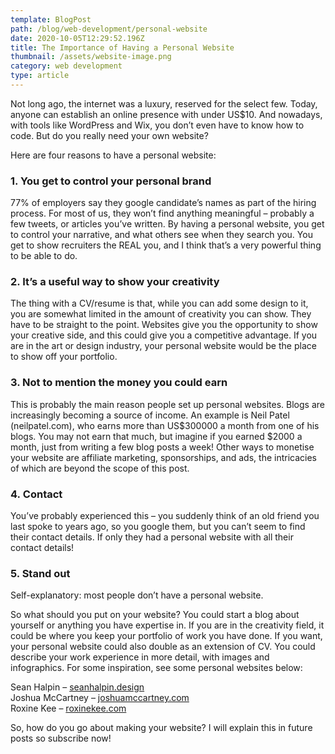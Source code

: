 ```yaml
---
template: BlogPost
path: /blog/web-development/personal-website
date: 2020-10-05T12:29:52.196Z
title: The Importance of Having a Personal Website
thumbnail: /assets/website-image.png
category: web development
type: article
---
```

Not long ago, the internet was a luxury, reserved for the select few. Today, anyone can establish an online presence with under US$10. And nowadays, with tools like WordPress and Wix, you don’t even have to know how to code. But do you really need your own website?

Here are four reasons to have a personal website:

### 1. You get to control your personal brand

77% of employers say they google candidate’s names as part of the hiring process. For most of us, they won’t find anything meaningful – probably a few tweets, or articles you’ve written. By having a personal website, you get to control your narrative, and what others see when they search you. You get to show recruiters the REAL you, and I think that’s a very powerful thing to be able to do.

### 2. It’s a useful way to show your creativity

The thing with a CV/resume is that, while you can add some design to it, you are somewhat limited in the amount of creativity you can show. They have to be straight to the point. Websites give you the opportunity to show your creative side, and this could give you a competitive advantage. If you are in the art or design industry, your personal website would be the place to show off your portfolio.

### 3. Not to mention the money you could earn

This is probably the main reason people set up personal websites. Blogs are increasingly becoming a source of income. An example is Neil Patel (neilpatel.com), who earns more than US$300000 a month from one of his blogs. You may not earn that much, but imagine if you earned $2000 a month, just from writing a few blog posts a week! Other ways to monetise your website are affiliate marketing, sponsorships, and ads, the intricacies of which are beyond the scope of this post.

### 4. Contact

You’ve probably experienced this – you suddenly think of an old friend you last spoke to years ago, so you google them, but you can’t seem to find their contact details. If only they had a personal website with all their contact details!

### 5. Stand out

Self-explanatory: most people don’t have a personal website.

So what should you put on your website? You could start a blog about yourself or anything you have expertise in. If you are in the creativity field, it could be where you keep your portfolio of work you have done. If you want, your personal website could also double as an extension of CV. You could describe your work experience in more detail, with images and infographics. For some inspiration, see some personal websites below:

Sean Halpin – <a href="https://seanhalpin.design" target="_blank">seanhalpin.design</a>  <br/>
Joshua McCartney – <a href="https://joshuamccartney.com" target="_blank">joshuamccartney.com</a>    <br/>
Roxine Kee – <a href="https://roxinekee.com" target="_blank">roxinekee.com</a>   <br/>

So, how do you go about making your website? I will explain this in future posts so subscribe now!
